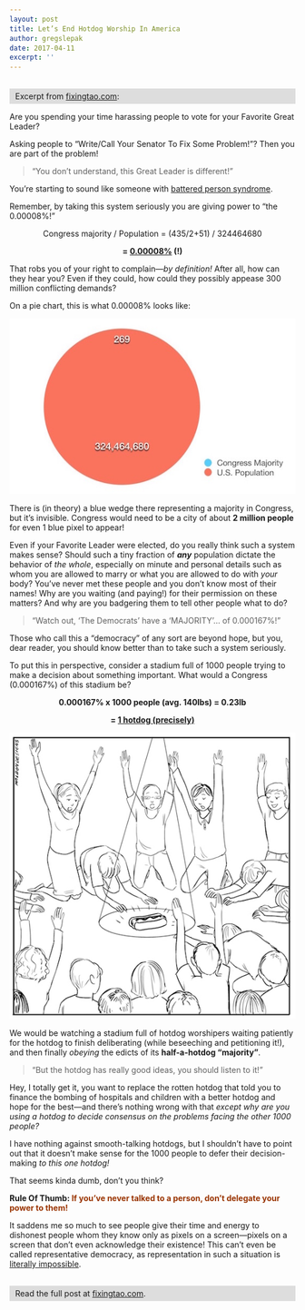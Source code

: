 ```yaml
---
layout: post
title: Let’s End Hotdog Worship In America
author: gregslepak
date: 2017-04-11
excerpt: ''
---
```


<p style="margin: 0; margin-top: 30px; background-color: #ddd; padding: 5px 10px;">
  Excerpt from <a href="https://fixingtao.com/2016/04/lets-end-hotdog-worship-in-america/">fixingtao.com</a>:
</p>

Are you spending your time harassing people to vote for your Favorite Great Leader?

Asking people to “Write/Call Your Senator To Fix Some Problem!”? Then you are part of the problem!

> “You don’t understand, this Great Leader is different!”

You’re starting to sound like someone with [battered person syndrome](https://en.wikipedia.org/wiki/Battered_person_syndrome).

Remember, by taking this system seriously you are giving power to “the 0.00008%!”

<p style="text-align: center">
Congress majority / Population = (435/2+51) / 324464680
</p>

<p style="text-align: center">
<strong>= <span style="text-decoration: underline">0.00008%</span> (!)</strong>
</p>

That robs you of your right to complain—*by definition!* After all, how can they hear you? Even if they could, how could they possibly appease 300 million conflicting demands?

On a pie chart, this is what 0.00008% looks like:

![](/assets/article_images/2016-04-11-lets-end-hotdog-worship-in-america/who-writes-the-rules3.jpg)

There is (in theory) a blue wedge there representing a majority in Congress, but it’s invisible. Congress would need to be a city of about **2 million people** for even 1 blue pixel to appear!

Even if your Favorite Leader were elected, do you really think such a system makes sense? Should such a tiny fraction of ***any*** population dictate the behavior of *the whole*, especially on minute and personal details such as whom you are allowed to marry or what you are allowed to do with *your* body? You’ve never met these people and you don’t know most of their names! Why are you waiting (and paying!) for their permission on these matters? And why are you badgering them to tell other people what to do?

> “Watch out, ‘The Democrats’ have a ‘MAJORITY’… of 0.000167%!”

Those who call this a “democracy” of any sort are beyond hope, but you, dear reader, you should know better than to take such a system seriously.

To put this in perspective, consider a stadium full of 1000 people trying to make a decision about something important. What would a Congress (0.000167%) of this stadium be?

<p style="text-align: center">
<strong>0.000167% x 1000 people (avg. 140lbs) = 0.23lb</strong>
</p>

<p style="text-align: center">
<strong>= <a href="http://www.wolframalpha.com/input/?i=weight+of+a+hot+dog">1 hotdog (precisely)</a></strong>
</p>

![](/assets/article_images/2016-04-11-lets-end-hotdog-worship-in-america/hotdog_worshipers.jpg)

We would be watching a stadium full of hotdog worshipers waiting patiently for the hotdog to finish deliberating (while beseeching and petitioning it!), and then finally *obeying* the edicts of its **half-a-hotdog “majority”**.

> “But the hotdog has really good ideas, you should listen to it!”

Hey, I totally get it, you want to replace the rotten hotdog that told you to finance the bombing of hospitals and children with a better hotdog and hope for the best—and there’s nothing wrong with that *except why are you using a hotdog to decide consensus on the problems facing the other 1000 people?*

I have nothing against smooth-talking hotdogs, but I shouldn’t have to point out that it doesn’t make sense for the 1000 people to defer their decision-making *to this one hotdog!*

That seems kinda dumb, don’t you think?

**Rule Of Thumb: <span style="color: #993300">If you’ve never talked to a person, don’t delegate your power to them!</span>**

It saddens me so much to see people give their time and energy to dishonest people whom they know only as pixels on a screen—pixels on a screen that don’t even acknowledge their existence! This can’t even be called representative democracy, as representation in such a situation is [literally impossible](https://news.ycombinator.com/item?id=10899731).

<p style="margin: 30px 0; background-color: #ddd; padding: 5px 10px;">
  Read the full post at <a href="https://fixingtao.com/2016/04/lets-end-hotdog-worship-in-america/">fixingtao.com</a>.
</p>

